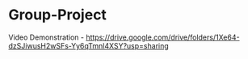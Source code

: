 # Group-Project

Video Demonstration - https://drive.google.com/drive/folders/1Xe64-dzSJiwusH2wSFs-Yy6qTmnl4XSY?usp=sharing
